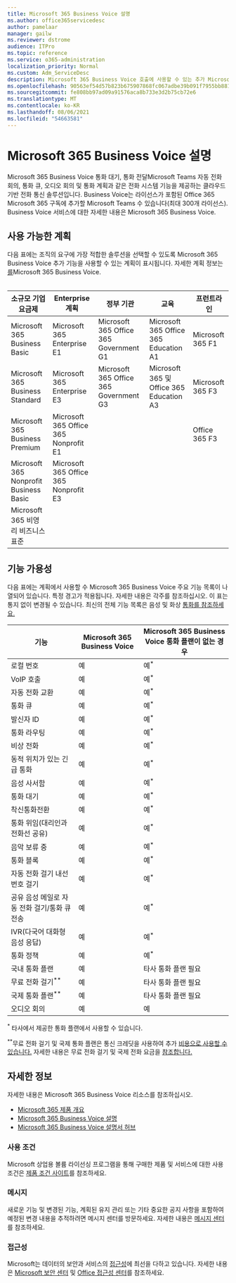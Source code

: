 ```yaml
---
title: Microsoft 365 Business Voice 설명
ms.author: office365servicedesc
author: pamelaar
manager: gailw
ms.reviewer: dstrome
audience: ITPro
ms.topic: reference
ms.service: o365-administration
localization_priority: Normal
ms.custom: Adm_ServiceDesc
description: Microsoft 365 Business Voice 호출에 사용할 수 있는 추가 Microsoft Teams 서비스입니다. 전화 시스템, 국내 통화 플랜, SMS 및 오디오 회의가 결합됩니다.
ms.openlocfilehash: 90563ef54d57b823b675907868fc067adbe39b091f7955bb8814b55c910406cd
ms.sourcegitcommit: fe808bb97ad09a91576aca8b733e3d2b75cb72e6
ms.translationtype: MT
ms.contentlocale: ko-KR
ms.lasthandoff: 08/06/2021
ms.locfileid: "54663581"
---
```

# <a name="microsoft-365-business-voice-service-description"></a>Microsoft 365 Business Voice 설명

Microsoft 365 Business Voice 통화 대기, 통화 전달Microsoft Teams 자동 전화 회의, 통화 큐, 오디오 회의 및 통화 계획과 같은 전화 시스템 기능을 제공하는 클라우드 기반 전화 통신 솔루션입니다. Business Voice는 라이선스가 포함된 Office 365 Microsoft 365 구독에 추가할 Microsoft Teams 수 있습니다(최대 300개 라이선스). Business Voice 서비스에 대한 자세한 내용은 Microsoft 365 Business Voice.

## <a name="available-plans"></a>사용 가능한 계획

다음 표에는 조직의 요구에 가장 적합한 솔루션을 선택할 수 있도록 Microsoft 365 Business Voice 추가 기능을 사용할 수 있는 계획이 표시됩니다. 자세한 계획 정보는 [를](/MicrosoftTeams/business-voice/whats-business-voice)Microsoft 365 Business Voice. <br><br>

| 소규모 기업 요금제 | Enterprise 계획 | 정부 기관 | 교육 | 프런트라인 |
|----------------------|------------------|------------|-----------|-----------|
| Microsoft 365 Business Basic | Microsoft 365 Enterprise E1 | Microsoft 365 Office 365 Government G1 | Microsoft 365 Office 365 Education A1 | Microsoft 365 F1 |
| Microsoft 365 Business Standard | Microsoft 365 Enterprise E3 | Microsoft 365 Office 365 Government G3 | Microsoft 365 및 Office 365 Education A3 | Microsoft 365 F3 |
| Microsoft 365 Business Premium | Microsoft 365 Office 365 Nonprofit E1 | | | Office 365 F3 |
| Microsoft 365 Nonprofit Business Basic | Microsoft 365 Office 365 Nonprofit E3 | | | |
| Microsoft 365 비영리 비즈니스 표준 | | | | |

## <a name="feature-availability"></a>기능 가용성

다음 표에는 계획에서 사용할 수 Microsoft 365 Business Voice 주요 기능 목록이 나열되어 있습니다. 특정 경고가 적용됩니다. 자세한 내용은 각주를 참조하십시오. 이 표는 통지 없이 변경될 수 있습니다. 최신의 전체 기능 목록은 음성 및 화상 [통화를 참조하세요.](https://www.microsoft.com/en-us/microsoft-teams/voice-calling)

| 기능 | Microsoft 365 Business Voice | Microsoft 365 Business Voice 통화 플랜이 없는 경우 |
|---------|------------------------------|---------------------------------------------------|
| 로컬 번호 | 예 | 예<sup>*</sup> |
| VoIP 호출 | 예 | 예<sup>*</sup> |
| 자동 전화 교환 | 예 | 예<sup>*</sup> |
| 통화 큐 | 예 | 예<sup>*</sup> |
| 발신자 ID | 예 | 예<sup>*</sup> |
| 통화 라우팅 | 예 | 예<sup>*</sup> |
| 비상 전화 | 예 | 예<sup>*</sup> |
| 동적 위치가 있는 긴급 통화 | 예 | 예<sup>*</sup> |
| 음성 사서함 | 예 | 예<sup>*</sup> |
| 통화 대기 | 예 | 예<sup>*</sup> |
| 착신통화전환 | 예 | 예<sup>*</sup> |
| 통화 위임(대리인과 전화선 공유) | 예 | 예<sup>*</sup> |
| 음악 보류 중 | 예 | 예<sup>*</sup> |
| 통화 블록 | 예 | 예<sup>*</sup> |
| 자동 전화 걸기 내선 번호 걸기 | 예 | 예<sup>*</sup> |
| 공유 음성 메일로 자동 전화 걸기/통화 큐 전송 | 예 | 예<sup>*</sup> |
| IVR(다국어 대화형 음성 응답) | 예 | 예<sup>*</sup> |
| 통화 정책 | 예 | 예<sup>*</sup> |
| 국내 통화 플랜 | 예 | 타사 통화 플랜 필요 |
| 무료 전화 걸기<sup>**</sup> | 예 | 타사 통화 플랜 필요 |
| 국제 통화 플랜<sup>**</sup> | 예 | 타사 통화 플랜 필요 |
| 오디오 회의 | 예 | 예 |

<sup>*</sup> 타사에서 제공한 통화 플랜에서 사용할 수 있습니다.

<sup>**</sup>무료 전화 걸기 및 국제 통화 플랜은 통신 크레딧을 사용하여 추가 [비용으로 사용할 수 있습니다.](/microsoftteams/what-are-communications-credits) 자세한 내용은 무료 [](/microsoftteams/toll-free-dialing-limitations-and-restrictions) 전화 걸기 및 국제 전화 요금을 [참조합니다.](https://www.microsoft.com/microsoft-365/microsoft-teams/voice-calling?rtc=1#ow-download-rates)

## <a name="learn-more"></a>자세한 정보

자세한 내용은 Microsoft 365 Business Voice 리소스를 참조하십시오.

- [Microsoft 365 제품 개요](/MicrosoftTeams/business-voice/whats-business-voice)
- [Microsoft 365 Business Voice 설명](/office365/servicedescriptions/microsoft-365-business-voice-service-description)
- [Microsoft 365 Business Voice 설명서 허브](/MicrosoftTeams/business-voice/)

### <a name="licensing-terms"></a>사용 조건

Microsoft 상업용 볼륨 라이선싱 프로그램을 통해 구매한 제품 및 서비스에 대한 사용 조건은 [제품 조건 사이트](https://www.microsoft.com/licensing/terms/)를 참조하세요.

### <a name="messaging"></a>메시지

새로운 기능 및 변경된 기능, 계획된 유지 관리 또는 기타 중요한 공지 사항을 포함하여 예정된 변경 내용을 추적하려면 메시지 센터를 방문하세요. 자세한 내용은 [메시지 센터](/microsoft-365/admin/manage/message-center)를 참조하세요.

### <a name="accessibility"></a>접근성

Microsoft는 데이터의 보안과 서비스의 [접근성](https://www.microsoft.com/trust-center/compliance/accessibility)에 최선을 다하고 있습니다. 자세한 내용은 [Microsoft 보안 센터](https://www.microsoft.com/trust-center) 및 [Office 접근성 센터](https://support.microsoft.com/office/office-accessibility-center-resources-for-people-with-disabilities-ecab0fcf-d143-4fe8-a2ff-6cd596bddc6d)를 참조하세요.
